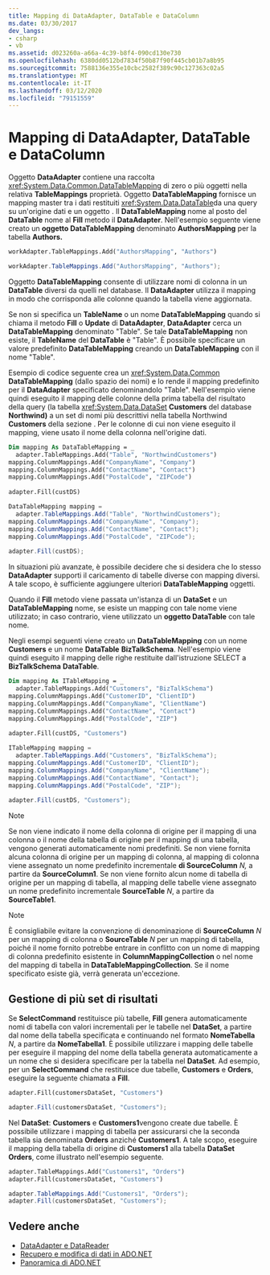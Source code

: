 ```yaml
---
title: Mapping di DataAdapter, DataTable e DataColumn
ms.date: 03/30/2017
dev_langs:
- csharp
- vb
ms.assetid: d023260a-a66a-4c39-b8f4-090cd130e730
ms.openlocfilehash: 6380dd0512bd7834f50b87f90f445cb01b7a8b95
ms.sourcegitcommit: 7588136e355e10cbc2582f389c90c127363c02a5
ms.translationtype: MT
ms.contentlocale: it-IT
ms.lasthandoff: 03/12/2020
ms.locfileid: "79151559"
---
```

# <a name="dataadapter-datatable-and-datacolumn-mappings"></a>Mapping di DataAdapter, DataTable e DataColumn
Oggetto **DataAdapter** contiene una raccolta <xref:System.Data.Common.DataTableMapping> di zero o più oggetti nella relativa **TableMappings** proprietà. Oggetto **DataTableMapping** fornisce un mapping master tra i dati restituiti <xref:System.Data.DataTable>da una query su un'origine dati e un oggetto . Il **DataTableMapping** nome al posto del **DataTable** nome al **Fill** metodo il **DataAdapter**. Nell'esempio seguente viene creato un **oggetto DataTableMapping** denominato **AuthorsMapping** per la tabella **Authors.**  
  
```vb  
workAdapter.TableMappings.Add("AuthorsMapping", "Authors")  
```  
  
```csharp  
workAdapter.TableMappings.Add("AuthorsMapping", "Authors");  
```  
  
 Oggetto **DataTableMapping** consente di utilizzare nomi di colonna in un **DataTable** diversi da quelli nel database. Il **DataAdapter** utilizza il mapping in modo che corrisponda alle colonne quando la tabella viene aggiornata.  
  
 Se non si specifica un **TableName** o un nome **DataTableMapping** quando si chiama il metodo **Fill** o **Update** di **DataAdapter**, **DataAdapter** cerca un **DataTableMapping** denominato "Table". Se tale **DataTableMapping** non esiste, il **TableName** del **DataTable** è "Table". È possibile specificare un valore predefinito **DataTableMapping** creando un **DataTableMapping** con il nome "Table".  
  
 Esempio di codice seguente crea un <xref:System.Data.Common> **DataTableMapping** (dallo spazio dei nomi) e lo rende il mapping predefinito per il **DataAdapter** specificato denominandolo "Table". Nell'esempio viene quindi eseguito il mapping delle colonne della prima tabella del risultato della query (la tabella <xref:System.Data.DataSet> **Customers** del database **Northwind)** a un set di nomi più descrittivi nella tabella Northwind **Customers** della sezione . Per le colonne di cui non viene eseguito il mapping, viene usato il nome della colonna nell'origine dati.  
  
```vb  
Dim mapping As DataTableMapping = _  
  adapter.TableMappings.Add("Table", "NorthwindCustomers")  
mapping.ColumnMappings.Add("CompanyName", "Company")  
mapping.ColumnMappings.Add("ContactName", "Contact")  
mapping.ColumnMappings.Add("PostalCode", "ZIPCode")  
  
adapter.Fill(custDS)  
```  
  
```csharp  
DataTableMapping mapping =
  adapter.TableMappings.Add("Table", "NorthwindCustomers");  
mapping.ColumnMappings.Add("CompanyName", "Company");  
mapping.ColumnMappings.Add("ContactName", "Contact");  
mapping.ColumnMappings.Add("PostalCode", "ZIPCode");  
  
adapter.Fill(custDS);  
```  
  
 In situazioni più avanzate, è possibile decidere che si desidera che lo stesso **DataAdapter** supporti il caricamento di tabelle diverse con mapping diversi. A tale scopo, è sufficiente aggiungere ulteriori **DataTableMapping** oggetti.  
  
 Quando il **Fill** metodo viene passata un'istanza di un **DataSet** e un **DataTableMapping** nome, se esiste un mapping con tale nome viene utilizzato; in caso contrario, viene utilizzato un **oggetto DataTable** con tale nome.  
  
 Negli esempi seguenti viene creato un **DataTableMapping** con un nome **Customers** e un nome **DataTable** **BizTalkSchema**. Nell'esempio viene quindi eseguito il mapping delle righe restituite dall'istruzione SELECT a **BizTalkSchema** **DataTable**.  
  
```vb  
Dim mapping As ITableMapping = _  
  adapter.TableMappings.Add("Customers", "BizTalkSchema")  
mapping.ColumnMappings.Add("CustomerID", "ClientID")  
mapping.ColumnMappings.Add("CompanyName", "ClientName")  
mapping.ColumnMappings.Add("ContactName", "Contact")  
mapping.ColumnMappings.Add("PostalCode", "ZIP")  
  
adapter.Fill(custDS, "Customers")  
```  
  
```csharp  
ITableMapping mapping =
  adapter.TableMappings.Add("Customers", "BizTalkSchema");  
mapping.ColumnMappings.Add("CustomerID", "ClientID");  
mapping.ColumnMappings.Add("CompanyName", "ClientName");  
mapping.ColumnMappings.Add("ContactName", "Contact");  
mapping.ColumnMappings.Add("PostalCode", "ZIP");  
  
adapter.Fill(custDS, "Customers");  
```  
  
> [!NOTE]
> Se non viene indicato il nome della colonna di origine per il mapping di una colonna o il nome della tabella di origine per il mapping di una tabella, vengono generati automaticamente nomi predefiniti. Se non viene fornita alcuna colonna di origine per un mapping di colonna, al mapping di colonna viene assegnato un nome predefinito incrementale **di SourceColumn** *N,* a partire da **SourceColumn1**. Se non viene fornito alcun nome di tabella di origine per un mapping di tabella, al mapping delle tabelle viene assegnato un nome predefinito incrementale **SourceTable** *N*, a partire da **SourceTable1**.  
  
> [!NOTE]
> È consigliabile evitare la convenzione di denominazione di **SourceColumn** *N* per un mapping di colonna o **SourceTable** *N* per un mapping di tabella, poiché il nome fornito potrebbe entrare in conflitto con un nome di mapping di colonna predefinito esistente in **ColumnMappingCollection** o nel nome del mapping di tabella in **DataTableMappingCollection**. Se il nome specificato esiste già, verrà generata un'eccezione.  
  
## <a name="handling-multiple-result-sets"></a>Gestione di più set di risultati  
 Se **SelectCommand** restituisce più tabelle, **Fill** genera automaticamente nomi di tabella con valori incrementali per le tabelle nel **DataSet**, a partire dal nome della tabella specificata e continuando nel formato **NomeTabella** *N*, a partire da **NomeTabella1**. È possibile utilizzare i mapping delle tabelle per eseguire il mapping del nome della tabella generata automaticamente a un nome che si desidera specificare per la tabella nel **DataSet**. Ad esempio, per un **SelectCommand** che restituisce due tabelle, **Customers** e **Orders**, eseguire la seguente chiamata a **Fill**.  
  
```vb  
adapter.Fill(customersDataSet, "Customers")  
```  

```csharp  
adapter.Fill(customersDataSet, "Customers");  
```  

 Nel **DataSet**: **Customers** e **Customers1**vengono create due tabelle. È possibile utilizzare i mapping di tabella per assicurarsi che la seconda tabella sia denominata **Orders** anziché **Customers1**. A tale scopo, eseguire il mapping della tabella di origine di **Customers1** alla tabella **DataSet** **Orders**, come illustrato nell'esempio seguente.  
  
```vb  
adapter.TableMappings.Add("Customers1", "Orders")  
adapter.Fill(customersDataSet, "Customers")  
```  

```csharp  
adapter.TableMappings.Add("Customers1", "Orders");  
adapter.Fill(customersDataSet, "Customers");  
```
  
## <a name="see-also"></a>Vedere anche

- [DataAdapter e DataReader](dataadapters-and-datareaders.md)
- [Recupero e modifica di dati in ADO.NET](retrieving-and-modifying-data.md)
- [Panoramica di ADO.NET](ado-net-overview.md)
